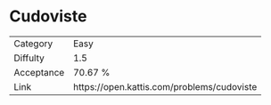 # Cudoviste

<table>
    <tr>
        <td>Category</td>
        <td>Easy</td>
    </tr>
    <tr>
        <td>Diffulty</td>
        <td>1.5</td>
    </tr>
    <tr>
        <td>Acceptance</td>
        <td>70.67 %</td>
    </tr>
    <tr>
        <td>Link</td>
        <td>https://open.kattis.com/problems/cudoviste</td>
    </tr>
</table>